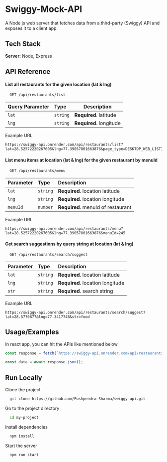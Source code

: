 # Swiggy-Mock-API

A Node.js web server that fetches data from a third-party (Swiggy) API and exposes it to a client app.

## Tech Stack

**Server:** Node, Express

## API Reference

#### List all restaurants for the given location (lat & lng)

```http
  GET /api/restaurants/list
```

| Query Parameter | Type     | Description             |
| :-------------- | :------- | ----------------------- |    
| `lat`           | `string` | **Required**. latitude  |
| `lng`           | `string` | **Required**. longitude |

Example URL
```http
https://swiggy-api.onrender.com/api/restaurants/list?lat=28.52572220267605&lng=77.39057801663876&page_type=DESKTOP_WEB_LISTING
```
#### List menu items at location (lat & lng) for the given restaurant by menuId

```http
  GET /api/restaurants/menu
```

| Parameter | Type     | Description                        |
| :-------- | :------- | :--------------------------------- |
| `lat`     | `string` | **Required**. location latitude    |
| `lng`     | `string` | **Required**. location longitude   |
| `menuId`  | `number` | **Required**. menuId of restaurant |

Example URL
```http
https://swiggy-api.onrender.com/api/restaurants/menu?lat=28.52572220267605&lng=77.39057801663876&menuId=245
```

#### Get search suggestions by query string at location (lat & lng)

```http
  GET /api/restaurants/search/suggest
```

| Parameter | Type     | Description                        |
| :-------- | :------- | :--------------------------------- |
| `lat`     | `string` | **Required**. location latitude    |
| `lng`     | `string` | **Required**. location longitude   |
| `str`     | `string` | **Required**. search string        |


Example URL
```http
https://swiggy-api.onrender.com/api/restaurants/search/suggest?lat=28.5770877&lng=77.3417748&str=food
```

## Usage/Examples

In react app, you can hit the APIs like mentioned below

```javascript
const response = fetch(`https://swiggy-api.onrender.com/api/restaurants/menu?lat=${latitude}&lng=${longitude}&menuId=${menuId}`)

const data = await response.json();
```

## Run Locally

Clone the project

```bash
  git clone https://github.com/Pushpendra-Sharma/swiggy-api.git
```

Go to the project directory

```bash
  cd my-project
```

Install dependencies

```bash
  npm install
```

Start the server

```bash
  npm run start
```

